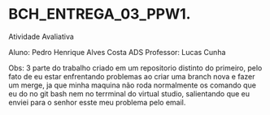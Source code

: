 # BCH_ENTREGA_03_PPW1.
Atividade Avaliativa 

 Aluno: Pedro Henrique Alves Costa
  ADS
Professor: Lucas Cunha 

Obs: 3 parte do trabalho criado em um repositorio distinto do primeiro, pelo fato de eu estar enfrentando problemas ao criar uma branch nova e fazer um merge, ja que  minha maquina não roda normalmente os comando que eu do no git bash nem no terrminal do virtual studio, salientando que eu enviei para o senhor esste meu problema pelo email.

